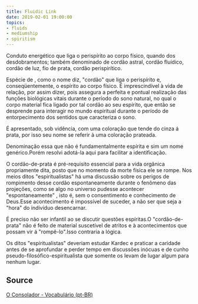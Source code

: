 ```yaml
---
title: Fluidic Link
date: 2019-02-01 19:00:00
topics:
- fluids
- mediumship
- spiritism
---
```


Conduto energético que liga o perispírito ao corpo físico, quando dos desdobramentos; também denominado 
de cordão astral, cordão fluídico, cordão de luz, fio de prata, cordão perispirítico.

Espécie de , como o nome diz, "cordão" que liga o perispírito e, conseqüentemente, o espírito ao corpo físico.
É imprescindível à vida de relação, por assim dizer, pois assegura a perfeita e pontual realização das funções 
biológicas vitais durante o período do sono natural, no qual o corpo material fica ligado por tal cordão ao seu espírito, 
que então se desprende para interagir no mundo espiritual durante o período de entorpecimento dos sentidos que caracteriza o sono.

É apresentado, sob vidência, com uma coloração que tende do cinza á prata, por isso seu nome se referir à uma coloração prateada.

Denominação essa que não é fundamentalmente espírita e sim um nome genérico.Porém resolvi adotá-la aqui para facilitar a identificação.

O cordão-de-prata é pré-requisito essencial para a vida orgânica propriamente dita, posto que no momento da morte 
física ele se rompe. Nos meios ditos "espiritualistas" há uma discussão sobre os perigos de rompimento desse cordão espontaneamente 
durante o fenômeno das projeções, como se algo no universo pudesse acontecer "espontaneamente" , isto é, sem o consentimento e 
conhecimento de Deus.Esse acontecimento é impossível de suceder, a não ser que seja a "hora" do indivíduo desencarnar.

É preciso não ser infantil ao se discutir questões espíritas.O "cordão-de-prata" não é feito de material suscetível de atritos e 
à acontecimentos que possam vir á "rompê-lo".Isso contraria a lógica.

Os ditos "espiritualistas" deveriam estudar Kardec e praticar a caridade antes de se aprofundar e perder tempo em discussões inócuas 
e de cunho pseudo-filosófico-espiritualista que somente os levam de lugar algum para nenhum lugar. 

## Source
[O Consolador - Vocabulário (pt-BR)](http://www.oconsolador.com.br/linkfixo/vocabulario/principal.html)


